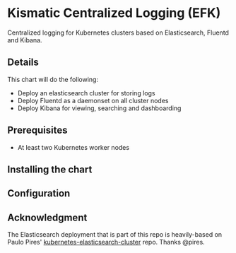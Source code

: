 # Kismatic Centralized Logging (EFK)

Centralized logging for Kubernetes clusters based on Elasticsearch, Fluentd 
and Kibana.

## Details
This chart will do the following:
* Deploy an elasticsearch cluster for storing logs
* Deploy Fluentd as a daemonset on all cluster nodes
* Deploy Kibana for viewing, searching and dashboarding

## Prerequisites
* At least two Kubernetes worker nodes

## Installing the chart

## Configuration

## Acknowledgment

The Elasticsearch deployment that is part of this repo is heavily-based on Paulo Pires' [kubernetes-elasticsearch-cluster](https://github.com/pires/kubernetes-elasticsearch-cluster) repo. Thanks @pires.